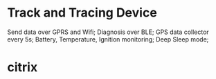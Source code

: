 # Track and Tracing Device

Send data over GPRS and Wifi;
Diagnosis over BLE;
GPS data collector every 5s;
Battery, Temperature, Ignition monitoring;
Deep Sleep mode;

# citrix
